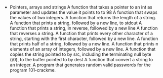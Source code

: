  - Pointers, arrays and strings 
 A function that takes a pointer to an int as parameter and updates the value it points to to 98
 A function that swaps the values of two integers.
 A function that returns the length of a string.
 A function that prints a string, followed by a new line, to stdout
 A function that prints a string, in reverse, followed by a new line
 A function that reverses a string.
 A function that prints every other character of a string, starting with the first character, followed by a new line.
 A function that prints half of a string, followed by a new line.
 A function that prints n elements of an array of integers, followed by a new line.
 A function that copies the string pointed to by src, including the terminating null byte (\0), to the buffer pointed to by dest
 A function that convert a string to an integer.
 A program that generates random valid passwords for the program 101-crackme.
